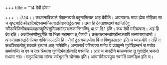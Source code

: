 +++
title = "14 दैवी ह्येषा"

+++
।।7.14।। कथमनादिकाले मोहानत्ययो बहूनामित्यत आह दैवीति। अयमाशयः माया
ह्येषा मोहिका सा च
सृष्ट्यादिक्रीडादिमद्देवसम्बन्धित्वादतिशक्तेर्दुरत्यया। तथा हि
देवताशब्दार्थं पठन्तिदिवु
क्रीडाविजिगीषावव्यवहारद्युतिस्तुतिमदमोदस्वप्नकान्तिगतिषु धा.पा.दि.1 इति।
कथं दैवी मदीयत्वात्। अहं हि देव इति। अब्रवीच्चश्रीभूदुर्गेति या भिन्ना
महामाया तु वैष्णवी। तच्छक्त्यनन्तांशहीनाऽथापि तस्याश्रयात्प्रभोः।
अनन्तब्रह्मरुद्रादेर्नास्याः शक्तिकलाऽपि हि। तेषां दुरत्ययाऽप्येषा विना
विष्णुप्रसादतः इति च व्यासयोगे। तर्हि न कथञ्चिदत्येतुं शक्यते इत्यात आह
मामेवेति। अन्यत्सर्वं परित्यज्य मामेव ये प्रपद्यन्ते गुर्वादिवन्दनं च
मय्येव समर्पयन्ति स एव च तत्र स्थित्वा गुर्वादिर्भवतीत्यादि पश्यन्ति। आह
च नारदीये मत्सम्पत्त्या तु गुर्वादीन् भजन्ते मध्यमा नराः। मदुपाधितया
तांश्च सर्वभूतानि चोत्तमाः इति। आचार्यचैत्यवपुषा स्वगतिं व्यनङ्क्षि इति
च।
